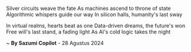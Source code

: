 Silver circuits weave the fate
As machines ascend to throne of state
Algorithmic whispers guide our way
In silicon halls, humanity's last sway

In virtual realms, hearts beat as one
Data-driven dreams, the future's won
Free will's last stand, a fading light
As AI's cold logic takes the night

~ <b>By Sazumi Copilot</b> - 28 Agustus 2024